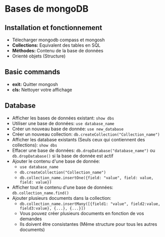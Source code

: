 # Bases de mongoDB

## Installation et fonctionnement

- Télecharger mongodb compass et mongosh
- **Collections:** Equivalent des tables en SQL 
- **Méthodes:** Contenu de la base de données
- Orienté objets (Structure)


## Basic commands

- **exit:** Quitter mongosh
- **cls:** Nettoyer votre affichage

## Database

- Afficher les bases de données existant: `show dbs`
- Utiliser une base de données: `use database_name`
- Créer un nouveau base de donnée: `use new_database`
- Créer un nouveau collection: `db.createCollection("Collection_name")`
- Afficher les database existants (Seuls ceux qui contiennent des collections): `show dbs`
- Effacer une base de données: `db.dropDatabase("database_name")` ou `db.dropDatabase()` si la base de donnée est actif
- Ajouter le contenu d'une base de donnée: 
  - `use database_name`
  - `db.createCollection("Collection_name")`
  - `db.collection_name.insertOne({field: "value", field: value, field: value})`
- Afficher tout le contenu d'une base de données: `db.collection_name.find()`
- Ajouter plusieurs documents dans la collection: 
  - `db.collection_name.insertMany([{field1: "value", field2:value, field3:value}, {...}, {...}])`
  - Vous pouvez créer plusieurs documents en fonction de vos demandes
  - Ils doivent être consistantes (Même structure pour tous les autres documents)
